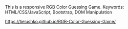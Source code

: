 This is a responsive RGB Color Guessing Game. 
Keywords: HTML/CSS/JavaScript, Bootstrap, DOM Manipulation

https://tielushko.github.io/RGB-Color-Guessing-Game/
